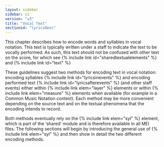 ```yaml
---
layout: sidebar
sidebar: s1
version: "v3"
title: "Vocal Text"
sectionid: "lyricsDesc"
---
```


This chapter describes how to encode words and syllables in vocal notation. This text
is
typically written under a staff to indicate the text to be vocally performed. As such,
this text
should not be confused with other text on the score, for which see {% include link id="sharedtextualelements" %} and {% include link id="text" %}


These guidelines suggest two methods for encoding text in vocal notation: encoding
syllables
{% include link id="lyricsinevents" %} and encoding performed text {% include link id="lyricsafterevents" %} (and other staff events) either within {% include link elem="layer" %} elements or within {% include link elem="measure" %} elements when
available (for example in a Common Music Notation context). Each method may be more
convenient
depending on the source text and on the textual phenomena that the encoding intends
to
record.

Both methods eventually rely on the {% include link elem="syl" %} element, which is part of the
‘shared’ module and is therefore available in all MEI files. The following
sections will begin by introducing the general use of {% include link elem="syl" %} and then show in
detail the two different encoding methods.

